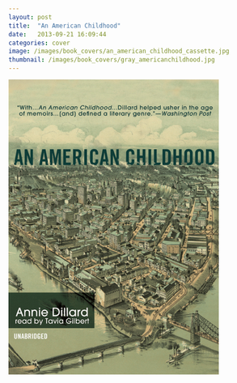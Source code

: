 ```yaml
---
layout: post
title:  "An American Childhood"
date:   2013-09-21 16:09:44
categories: cover
image: /images/book_covers/an_american_childhood_cassette.jpg 
thumbnail: /images/book_covers/gray_americanchildhood.jpg
---
```

![An American Childhood][image]

[image]: /images/book_covers/an_american_childhood_cassette.jpg "An American Childhood"
